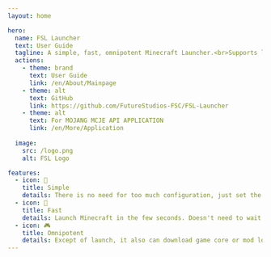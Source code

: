 ```yaml
---
layout: home

hero:
  name: FSL Launcher
  text: User Guide
  tagline: A simple, fast, omnipotent Minecraft Launcher.<br>Supports launch, game download and more functions. Still developing.
  actions:
    - theme: brand
      text: User Guide
      link: /en/About/Mainpage
    - theme: alt
      text: GitHub
      link: https://github.com/FutureStudios-FSC/FSL-Launcher
    - theme: alt
      text: For MOJANG MCJE API APPLICATION
      link: /en/More/Application
  
  image:
    src: /logo.png
    alt: FSL Logo

features:
  - icon: 🧀
    title: Simple
    details: There is no need for too much configuration, just set the basic options required for launch, and you can launch game with one click
  - icon: 🚀
    title: Fast
    details: Launch Minecraft in the few seconds. Doesn't need to wait too much.
  - icon: 🎮
    title: Omnipotent
    details: Except of launch, it also can download game core or mod loader.
---
```

